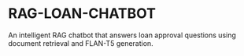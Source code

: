 # RAG-LOAN-CHATBOT
An intelligent RAG chatbot that answers loan approval questions using document retrieval and FLAN-T5 generation.
